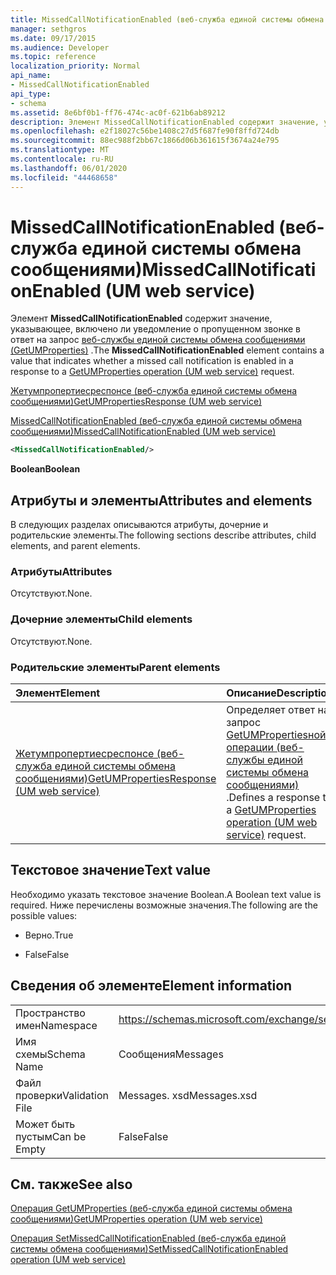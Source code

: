 ```yaml
---
title: MissedCallNotificationEnabled (веб-служба единой системы обмена сообщениями)
manager: sethgros
ms.date: 09/17/2015
ms.audience: Developer
ms.topic: reference
localization_priority: Normal
api_name:
- MissedCallNotificationEnabled
api_type:
- schema
ms.assetid: 8e6bf0b1-ff76-474c-ac0f-621b6ab89212
description: Элемент MissedCallNotificationEnabled содержит значение, указывающее, включено ли уведомление о пропущенном звонке в ответ на запрос веб-службы единой системы обмена сообщениями (GetUMProperties).
ms.openlocfilehash: e2f18027c56be1408c27d5f687fe90f8ffd724db
ms.sourcegitcommit: 88ec988f2bb67c1866d06b361615f3674a24e795
ms.translationtype: MT
ms.contentlocale: ru-RU
ms.lasthandoff: 06/01/2020
ms.locfileid: "44468658"
---
```

# <a name="missedcallnotificationenabled-um-web-service"></a><span data-ttu-id="6495e-103">MissedCallNotificationEnabled (веб-служба единой системы обмена сообщениями)</span><span class="sxs-lookup"><span data-stu-id="6495e-103">MissedCallNotificationEnabled (UM web service)</span></span>

<span data-ttu-id="6495e-104">Элемент **MissedCallNotificationEnabled** содержит значение, указывающее, включено ли уведомление о пропущенном звонке в ответ на запрос [веб-службы единой системы обмена сообщениями (GetUMProperties)](getumproperties-operation-um-web-service.md) .</span><span class="sxs-lookup"><span data-stu-id="6495e-104">The **MissedCallNotificationEnabled** element contains a value that indicates whether a missed call notification is enabled in a response to a [GetUMProperties operation (UM web service)](getumproperties-operation-um-web-service.md) request.</span></span> 
  
[<span data-ttu-id="6495e-105">Жетумпропертиесреспонсе (веб-служба единой системы обмена сообщениями)</span><span class="sxs-lookup"><span data-stu-id="6495e-105">GetUMPropertiesResponse (UM web service)</span></span>](getumpropertiesresponse-um-web-service.md)
  
[<span data-ttu-id="6495e-106">MissedCallNotificationEnabled (веб-служба единой системы обмена сообщениями)</span><span class="sxs-lookup"><span data-stu-id="6495e-106">MissedCallNotificationEnabled (UM web service)</span></span>](missedcallnotificationenabled-um-web-service.md)
  
```xml
<MissedCallNotificationEnabled/>
```

 <span data-ttu-id="6495e-107">**Boolean**</span><span class="sxs-lookup"><span data-stu-id="6495e-107">**Boolean**</span></span>
## <a name="attributes-and-elements"></a><span data-ttu-id="6495e-108">Атрибуты и элементы</span><span class="sxs-lookup"><span data-stu-id="6495e-108">Attributes and elements</span></span>

<span data-ttu-id="6495e-109">В следующих разделах описываются атрибуты, дочерние и родительские элементы.</span><span class="sxs-lookup"><span data-stu-id="6495e-109">The following sections describe attributes, child elements, and parent elements.</span></span>
  
### <a name="attributes"></a><span data-ttu-id="6495e-110">Атрибуты</span><span class="sxs-lookup"><span data-stu-id="6495e-110">Attributes</span></span>

<span data-ttu-id="6495e-111">Отсутствуют.</span><span class="sxs-lookup"><span data-stu-id="6495e-111">None.</span></span>
  
### <a name="child-elements"></a><span data-ttu-id="6495e-112">Дочерние элементы</span><span class="sxs-lookup"><span data-stu-id="6495e-112">Child elements</span></span>

<span data-ttu-id="6495e-113">Отсутствуют.</span><span class="sxs-lookup"><span data-stu-id="6495e-113">None.</span></span>
  
### <a name="parent-elements"></a><span data-ttu-id="6495e-114">Родительские элементы</span><span class="sxs-lookup"><span data-stu-id="6495e-114">Parent elements</span></span>

|<span data-ttu-id="6495e-115">**Элемент**</span><span class="sxs-lookup"><span data-stu-id="6495e-115">**Element**</span></span>|<span data-ttu-id="6495e-116">**Описание**</span><span class="sxs-lookup"><span data-stu-id="6495e-116">**Description**</span></span>|
|:-----|:-----|
|[<span data-ttu-id="6495e-117">Жетумпропертиесреспонсе (веб-служба единой системы обмена сообщениями)</span><span class="sxs-lookup"><span data-stu-id="6495e-117">GetUMPropertiesResponse (UM web service)</span></span>](getumpropertiesresponse-um-web-service.md) <br/> |<span data-ttu-id="6495e-118">Определяет ответ на запрос [GetUMPropertiesной операции (веб-службы единой системы обмена сообщениями)](getumproperties-operation-um-web-service.md) .</span><span class="sxs-lookup"><span data-stu-id="6495e-118">Defines a response to a [GetUMProperties operation (UM web service)](getumproperties-operation-um-web-service.md) request.</span></span>  <br/> |
   
## <a name="text-value"></a><span data-ttu-id="6495e-119">Текстовое значение</span><span class="sxs-lookup"><span data-stu-id="6495e-119">Text value</span></span>

<span data-ttu-id="6495e-120">Необходимо указать текстовое значение Boolean.</span><span class="sxs-lookup"><span data-stu-id="6495e-120">A Boolean text value is required.</span></span> <span data-ttu-id="6495e-121">Ниже перечислены возможные значения.</span><span class="sxs-lookup"><span data-stu-id="6495e-121">The following are the possible values:</span></span>
  
- <span data-ttu-id="6495e-122">Верно.</span><span class="sxs-lookup"><span data-stu-id="6495e-122">True</span></span>
    
- <span data-ttu-id="6495e-123">False</span><span class="sxs-lookup"><span data-stu-id="6495e-123">False</span></span>
    
## <a name="element-information"></a><span data-ttu-id="6495e-124">Сведения об элементе</span><span class="sxs-lookup"><span data-stu-id="6495e-124">Element information</span></span>

|||
|:-----|:-----|
|<span data-ttu-id="6495e-125">Пространство имен</span><span class="sxs-lookup"><span data-stu-id="6495e-125">Namespace</span></span>  <br/> |https://schemas.microsoft.com/exchange/services/2006/messages  <br/> |
|<span data-ttu-id="6495e-126">Имя схемы</span><span class="sxs-lookup"><span data-stu-id="6495e-126">Schema Name</span></span>  <br/> |<span data-ttu-id="6495e-127">Сообщения</span><span class="sxs-lookup"><span data-stu-id="6495e-127">Messages</span></span>  <br/> |
|<span data-ttu-id="6495e-128">Файл проверки</span><span class="sxs-lookup"><span data-stu-id="6495e-128">Validation File</span></span>  <br/> |<span data-ttu-id="6495e-129">Messages. xsd</span><span class="sxs-lookup"><span data-stu-id="6495e-129">Messages.xsd</span></span>  <br/> |
|<span data-ttu-id="6495e-130">Может быть пустым</span><span class="sxs-lookup"><span data-stu-id="6495e-130">Can be Empty</span></span>  <br/> |<span data-ttu-id="6495e-131">False</span><span class="sxs-lookup"><span data-stu-id="6495e-131">False</span></span>  <br/> |
   
## <a name="see-also"></a><span data-ttu-id="6495e-132">См. также</span><span class="sxs-lookup"><span data-stu-id="6495e-132">See also</span></span>



[<span data-ttu-id="6495e-133">Операция GetUMProperties (веб-служба единой системы обмена сообщениями)</span><span class="sxs-lookup"><span data-stu-id="6495e-133">GetUMProperties operation (UM web service)</span></span>](getumproperties-operation-um-web-service.md)
  
[<span data-ttu-id="6495e-134">Операция SetMissedCallNotificationEnabled (веб-служба единой системы обмена сообщениями)</span><span class="sxs-lookup"><span data-stu-id="6495e-134">SetMissedCallNotificationEnabled operation (UM web service)</span></span>](setmissedcallnotificationenabled-operation-um-web-service.md)

